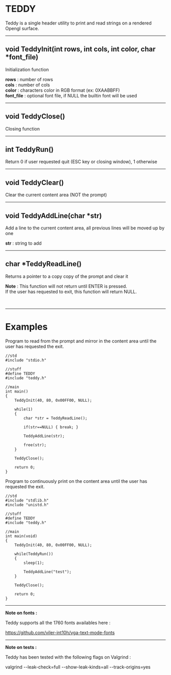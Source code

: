# TEDDY

Teddy is a single header utility to print and read strings on a rendered Opengl surface.
___
## void TeddyInit(int rows, int cols, int color, char *font_file)

Initialization function

**rows** : number of rows\
**cols** : number of cols\
**color** : characters color in RGB format (ex: 0XAABBFF)\
**font_file** : optional font file, if NULL the builtin font will be used

---
## void TeddyClose()

Closing function

---
## int TeddyRun()

Return 0 if user requested quit (ESC key or closing window), 1 otherwise

---
## void TeddyClear()

Clear the current content area (NOT the prompt)

---
## void TeddyAddLine(char *str)

Add a line to the current content area, all previous lines will be moved up by one

**str** : string to add

---
## char *TeddyReadLine()

Returns a pointer to a copy copy of the prompt and clear it

**Note** : This function will not return until ENTER is pressed.\
If the user has requested to exit, this function will return NULL.

<br>

---
# Examples

Program to read from the prompt and mirror in the content area until the user has requested the exit.

```
//std
#include "stdio.h"

//stuff
#define TEDDY
#include "teddy.h"

//main
int main()
{
    TeddyInit(40, 80, 0x00FF00, NULL);

    while(1)
    {
        char *str = TeddyReadLine();
        
        if(str==NULL) { break; }

        TeddyAddLine(str);

        free(str);
    }

    TeddyClose();

    return 0;
}
```

Program to continuously print on the content area until the user has requested the exit.

```
//std
#include "stdlib.h"
#include "unistd.h"

//stuff
#define TEDDY
#include "teddy.h"

//main
int main(void)
{
    TeddyInit(40, 80, 0x00FF00, NULL);

    while(TeddyRun())
    {
        sleep(1);

        TeddyAddLine("test");
    }

    TeddyClose();

    return 0;
}
```

---
**Note on fonts :**

Teddy supports all the 1760 fonts availables here :

https://github.com/viler-int10h/vga-text-mode-fonts

---
**Note on tests :**

Teddy has been tested with the following flags on Valgrind :

valgrind --leak-check=full --show-leak-kinds=all --track-origins=yes